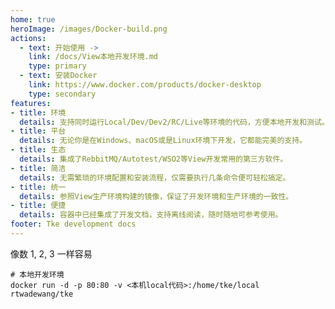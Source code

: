 ```yaml
---
home: true
heroImage: /images/Docker-build.png
actions:
  - text: 开始使用 ->
    link: /docs/View本地开发环境.md
    type: primary
  - text: 安装Docker
    link: https://www.docker.com/products/docker-desktop
    type: secondary
features:
- title: 环境
  details: 支持同时运行Local/Dev/Dev2/RC/Live等环境的代码，方便本地开发和测试。
- title: 平台
  details: 无论你是在Windows、macOS或是Linux环境下开发，它都能完美的支持。
- title: 生态
  details: 集成了RebbitMQ/Autotest/WSO2等View开发常用的第三方软件。
- title: 简洁
  details: 无需繁琐的环境配置和安装流程，仅需要执行几条命令便可轻松搞定。
- title: 统一
  details: 参照View生产环境构建的镜像，保证了开发环境和生产环境的一致性。
- title: 便捷
  details: 容器中已经集成了开发文档，支持离线阅读，随时随地可参考使用。
footer: Tke development docs
---
```


像数 1, 2, 3 一样容易

```shell
# 本地开发环境
docker run -d -p 80:80 -v <本机local代码>:/home/tke/local rtwadewang/tke
```